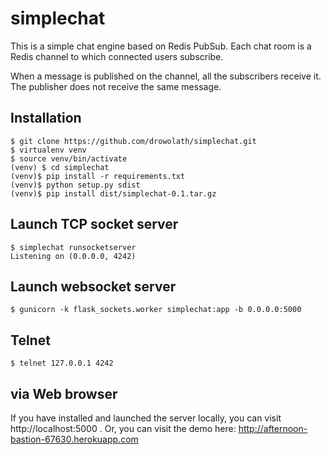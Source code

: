 # simplechat

This is a simple chat engine based on Redis PubSub.
Each chat room is a Redis channel to which connected users subscribe.

When a message is published on the channel, all the subscribers receive it.
The publisher does not receive the same message.

## Installation

```
$ git clone https://github.com/drowolath/simplechat.git
$ virtualenv venv
$ source venv/bin/activate
(venv) $ cd simplechat
(venv)$ pip install -r requirements.txt
(venv)$ python setup.py sdist
(venv)$ pip install dist/simplechat-0.1.tar.gz
```

## Launch TCP socket server

```
$ simplechat runsocketserver
Listening on (0.0.0.0, 4242)
```

## Launch websocket server

```
$ gunicorn -k flask_sockets.worker simplechat:app -b 0.0.0.0:5000
```

## Telnet

```
$ telnet 127.0.0.1 4242
```


## via Web browser

If you have installed and launched the server locally, you can visit http://localhost:5000 .
Or, you can visit the demo here: http://afternoon-bastion-67630.herokuapp.com
